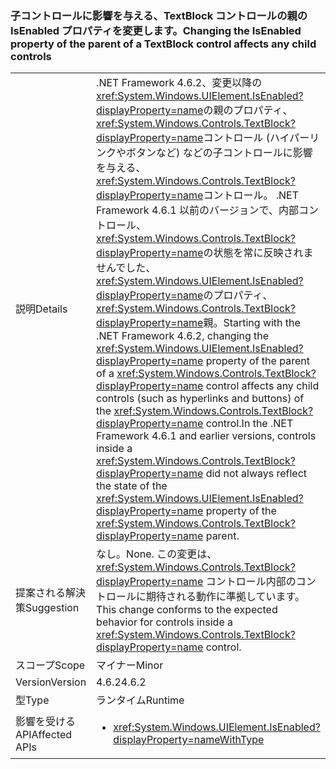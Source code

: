 ### <a name="changing-the-isenabled-property-of-the-parent-of-a-textblock-control-affects-any-child-controls"></a><span data-ttu-id="e01ab-101">子コントロールに影響を与える、TextBlock コントロールの親の IsEnabled プロパティを変更します。</span><span class="sxs-lookup"><span data-stu-id="e01ab-101">Changing the IsEnabled property of the parent of a TextBlock control affects any child controls</span></span>

|   |   |
|---|---|
|<span data-ttu-id="e01ab-102">説明</span><span class="sxs-lookup"><span data-stu-id="e01ab-102">Details</span></span>|<span data-ttu-id="e01ab-103">.NET Framework 4.6.2、変更以降の<xref:System.Windows.UIElement.IsEnabled?displayProperty=name>の親のプロパティ、<xref:System.Windows.Controls.TextBlock?displayProperty=name>コントロール (ハイパーリンクやボタンなど) などの子コントロールに影響を与える、<xref:System.Windows.Controls.TextBlock?displayProperty=name>コントロール。 .NET Framework 4.6.1 以前のバージョンで、内部コントロール、<xref:System.Windows.Controls.TextBlock?displayProperty=name>の状態を常に反映されませんでした、<xref:System.Windows.UIElement.IsEnabled?displayProperty=name>のプロパティ、<xref:System.Windows.Controls.TextBlock?displayProperty=name>親。</span><span class="sxs-lookup"><span data-stu-id="e01ab-103">Starting with the .NET Framework 4.6.2, changing the <xref:System.Windows.UIElement.IsEnabled?displayProperty=name> property of the parent of a <xref:System.Windows.Controls.TextBlock?displayProperty=name> control affects any child controls (such as hyperlinks and buttons) of the <xref:System.Windows.Controls.TextBlock?displayProperty=name> control.In the .NET Framework 4.6.1 and earlier versions, controls inside a <xref:System.Windows.Controls.TextBlock?displayProperty=name> did not always reflect the state of the <xref:System.Windows.UIElement.IsEnabled?displayProperty=name> property of the <xref:System.Windows.Controls.TextBlock?displayProperty=name> parent.</span></span>|
|<span data-ttu-id="e01ab-104">提案される解決策</span><span class="sxs-lookup"><span data-stu-id="e01ab-104">Suggestion</span></span>|<span data-ttu-id="e01ab-105">なし。</span><span class="sxs-lookup"><span data-stu-id="e01ab-105">None.</span></span> <span data-ttu-id="e01ab-106">この変更は、<xref:System.Windows.Controls.TextBlock?displayProperty=name> コントロール内部のコントロールに期待される動作に準拠しています。</span><span class="sxs-lookup"><span data-stu-id="e01ab-106">This change conforms to the expected behavior for controls inside a <xref:System.Windows.Controls.TextBlock?displayProperty=name> control.</span></span>|
|<span data-ttu-id="e01ab-107">スコープ</span><span class="sxs-lookup"><span data-stu-id="e01ab-107">Scope</span></span>|<span data-ttu-id="e01ab-108">マイナー</span><span class="sxs-lookup"><span data-stu-id="e01ab-108">Minor</span></span>|
|<span data-ttu-id="e01ab-109">Version</span><span class="sxs-lookup"><span data-stu-id="e01ab-109">Version</span></span>|<span data-ttu-id="e01ab-110">4.6.2</span><span class="sxs-lookup"><span data-stu-id="e01ab-110">4.6.2</span></span>|
|<span data-ttu-id="e01ab-111">型</span><span class="sxs-lookup"><span data-stu-id="e01ab-111">Type</span></span>|<span data-ttu-id="e01ab-112">ランタイム</span><span class="sxs-lookup"><span data-stu-id="e01ab-112">Runtime</span></span>|
|<span data-ttu-id="e01ab-113">影響を受ける API</span><span class="sxs-lookup"><span data-stu-id="e01ab-113">Affected APIs</span></span>|<ul><li><xref:System.Windows.UIElement.IsEnabled?displayProperty=nameWithType></li></ul>|

